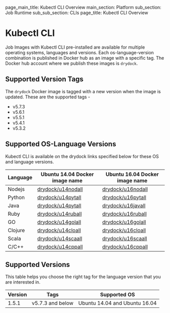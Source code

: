page_main_title: Kubectl CLI Overview
main_section: Platform
sub_section: Job Runtime
sub_sub_section: CLIs
page_title: Kubectl CLI Overview

# Kubectl CLI

Job Images with Kubectl CLI pre-installed are available for multiple operating systems, languages and versions. Each os-language-version combination is published in Docker hub as an image with a specific tag. The Docker hub account where we publish these images is `drydock`.

## Supported Version Tags
The `drydock` Docker image is tagged with a new version when the image is updated. These are the supported tags -

* v5.7.3                
* v5.6.1                
* v5.5.1                
* v5.4.1                
* v5.3.2               

## Supported OS-Language Versions
Kubectl CLI is available on the drydock links specified below for these OS and language versions.

|Language| Ubuntu 14.04 Docker image name                    | Ubuntu 16.04 Docker image name                                    |
|--------------------|--------------------------------------------|------------------------------------------------------------|
|Nodejs|[drydock/u14nodall](https://hub.docker.com/r/drydock/u14nodall)| [drydock/u16nodall](https://hub.docker.com/r/drydock/u16nodall)|
|Python|[drydock/u14pytall](https://hub.docker.com/r/drydock/u14pytall)| [drydock/u16pytall](https://hub.docker.com/r/drydock/u16pytall)|
|Java|[drydock/u14pytall](https://hub.docker.com/r/drydock/u14javall)| [drydock/u16javall](https://hub.docker.com/r/drydock/u16javall)|
|Ruby|[drydock/u14ruball](https://hub.docker.com/r/drydock/u14ruball)| [drydock/u16ruball](https://hub.docker.com/r/drydock/u14ruball)|
|GO|[drydock/u14golall](https://hub.docker.com/r/drydock/u14golall)| [drydock/u16golall](https://hub.docker.com/r/drydock/u16golall)|
|Clojure|[drydock/u14cloall](https://hub.docker.com/r/drydock/u14cloall)| [drydock/u16cloall](https://hub.docker.com/r/drydock/u16cloall)|
|Scala|[drydock/u14scaall](https://hub.docker.com/r/drydock/u14scaall)| [drydock/u16scaall](https://hub.docker.com/r/drydock/u16scaall)|
|C/C++|[drydock/u14cppall](https://hub.docker.com/r/drydock/u14cppall)| [drydock/u16cppall](https://hub.docker.com/r/drydock/u16cppall)|

## Supported Versions
This table helps you choose the right tag for the language version that you are interested in.

| Version  |  Tags    | Supported OS|
|----------|---------|-----------|
|1.5.1  | v5.7.3 and below | Ubuntu 14.04 and Ubuntu 16.04 |
